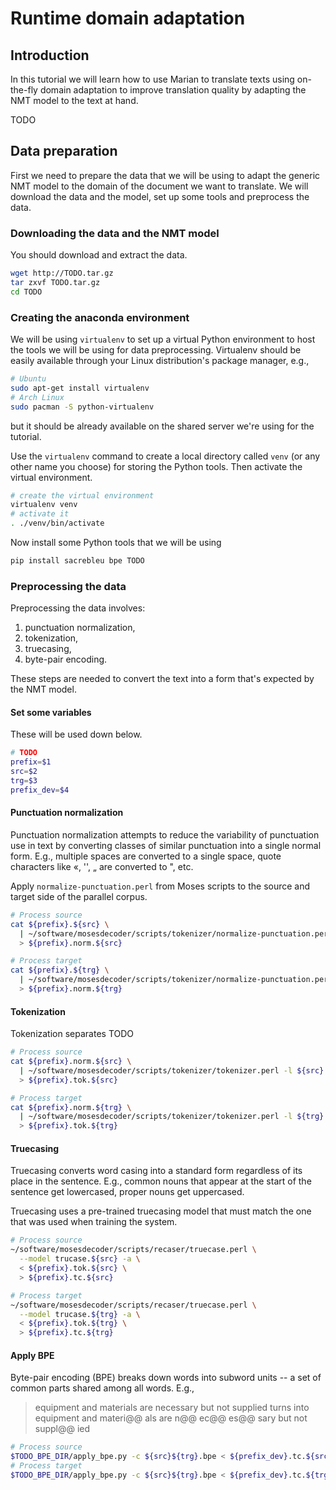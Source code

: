# Runtime domain adaptation
## Introduction
In this tutorial we will learn how to use Marian to translate texts using
on-the-fly domain adaptation to improve translation quality by adapting the NMT
model to the text at hand.

TODO

## Data preparation
First we need to prepare the data that we will be using to adapt the generic NMT
model to the domain of the document we want to translate. We will download the
data and the model, set up some tools and preprocess the data.

### Downloading the data and the NMT model
You should download and extract the data.
```sh
wget http://TODO.tar.gz
tar zxvf TODO.tar.gz
cd TODO
```

### Creating the anaconda environment
We will be using `virtualenv` to set up a virtual Python environment to host the
tools we will be using for data preprocessing. Virtualenv should be easily
available through your Linux distribution's package manager, e.g.,
```sh
# Ubuntu
sudo apt-get install virtualenv
# Arch Linux
sudo pacman -S python-virtualenv
```
but it should be already available on the shared server we're using for the tutorial.

Use the `virtualenv` command to create a local directory called `venv` (or any
other name you choose) for storing the Python tools. Then activate the virtual environment.
```sh
# create the virtual environment
virtualenv venv
# activate it
. ./venv/bin/activate
```

Now install some Python tools that we will be using
```sh
pip install sacrebleu bpe TODO
```

### Preprocessing the data
Preprocessing the data involves:
1. punctuation normalization,
2. tokenization,
3. truecasing,
4. byte-pair encoding.

These steps are needed to convert the text into a form that's expected by the
NMT model.

#### Set some variables
These will be used down below.
```sh
# TODO
prefix=$1
src=$2
trg=$3
prefix_dev=$4
```

#### Punctuation normalization
Punctuation normalization attempts to reduce the variability of punctuation use
in text by converting classes of similar punctuation into a single normal form.
E.g., multiple spaces are converted to a single space, quote characters like «,
'', „ are converted to ", etc.

Apply `normalize-punctuation.perl` from Moses scripts to the source and target
side of the parallel corpus.

```sh
# Process source
cat ${prefix}.${src} \
  | ~/software/mosesdecoder/scripts/tokenizer/normalize-punctuation.perl \
  > ${prefix}.norm.${src}

# Process target
cat ${prefix}.${trg} \
  | ~/software/mosesdecoder/scripts/tokenizer/normalize-punctuation.perl \
  > ${prefix}.norm.${trg}
```

#### Tokenization
Tokenization separates TODO 

```sh
# Process source
cat ${prefix}.norm.${src} \
  | ~/software/mosesdecoder/scripts/tokenizer/tokenizer.perl -l ${src} -no-escape -threads 8 \
  > ${prefix}.tok.${src}

# Process target
cat ${prefix}.norm.${trg} \
  | ~/software/mosesdecoder/scripts/tokenizer/tokenizer.perl -l ${trg} -no-escape -threads 8 \
  > ${prefix}.tok.${trg}
```

#### Truecasing
Truecasing converts word casing into a standard form regardless of its place in
the sentence. E.g., common nouns that appear at the start of the sentence get
lowercased, proper nouns get uppercased.

Truecasing uses a pre-trained truecasing model that must match the one that was
used when training the system.

```sh
# Process source
~/software/mosesdecoder/scripts/recaser/truecase.perl \
  --model trucase.${src} -a \
  < ${prefix}.tok.${src} \
  > ${prefix}.tc.${src}

# Process target
~/software/mosesdecoder/scripts/recaser/truecase.perl \
  --model trucase.${trg} -a \
  < ${prefix}.tok.${trg} \
  > ${prefix}.tc.${trg}
```

#### Apply BPE
Byte-pair encoding (BPE) breaks down words into subword units -- a set of common
parts shared among all words. E.g.,
> equipment and materials are necessary but not supplied
turns into
> equipment and materi@@ als are n@@ ec@@ es@@ sary but not suppl@@ ied

```sh
# Process source
$TODO_BPE_DIR/apply_bpe.py -c ${src}${trg}.bpe < ${prefix_dev}.tc.${src} > ${prefix_dev}.bpe.${src}
# Process target
$TODO_BPE_DIR/apply_bpe.py -c ${src}${trg}.bpe < ${prefix_dev}.tc.${trg} > ${prefix_dev}.bpe.${trg}
```
